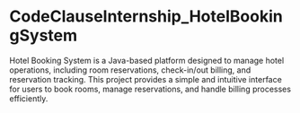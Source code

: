 # CodeClauseInternship_HotelBookingSystem
Hotel Booking System is a Java-based platform designed to manage hotel operations, including room reservations, check-in/out billing, and reservation tracking. This project provides a simple and intuitive interface for users to book rooms, manage reservations, and handle billing processes efficiently.
